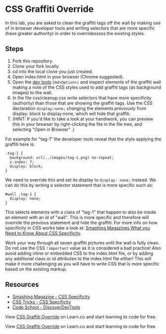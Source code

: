 

# CSS Graffiti Override

In this lab, you are asked to clean the graffiti tags off the wall by making use of in browser developer tools and writing selectors that are more specific (have greater authority) in order to overridesssss the existing styles.

## Steps

1. Fork this repository.
2. Clone your fork locally.
3. cd into the local clone you just created.
4. Open index.html in your browser (Chrome suggested).
5. Open the [dev tools](http://discover-devtools.codeschool.com/) `Cmd+Option+i` and inspect elements of the graffiti wall making a note of the CSS styles used to add graffiti tags (as background images) to the wall.
6. In the file css/cleanup.css write selectors that have more specificity (authority) than those that are showing the graffiti tags. Use the CSS declaration `display:none;` changing the elements previously from display: block to display:none, which will hide that graffiti.
7. (HINT: If you'd like to take a look at your handiwork, you can preview this in your browser by right-clicking the file in the file tree, and selecting "Open in Browser" .)

For example for "tag-1" the developer tools reveal that the style applying the graffiti here is:

```
.tag-1 {
  background: url(../images/tag-1.png) no-repeat;
  z-index: 7;
  display: block;
}
```

We need to override this and set its display to `display: none;` instead. We can do this by writing a selector statement that is more specific such as:

```
#wall .tag-1 {
  display: none;
}
```

This selects elements with a class of "tag-1" that happen to also be inside an element with an id of "wall". This is more specific and therefore will override the previous statement and hide the graffiti. For more info on how specificity in CSS works take a look at: [Smashing Magazines What you Need to Know About CSS Specificity](http://www.smashingmagazine.com/2007/07/27/css-specificity-things-you-should-know/).

Work your way through all seven graffiti pictures until the wall is fully clean. Do not use the CSS `!important` value as it is considered a bad practice! Also avoid adding inline or embedded CSS to the index.html file, or by adding any additional class or id attributes to the index.html file either! This will make it more challenging as you will have to write CSS that is more specific based on the existing markup.

## Resources

 * [Smashing Magazine - CSS Specificity](http://www.smashingmagazine.com/2007/07/27/css-specificity-things-you-should-know/)
 * [CSS Tricks - CSS Specificity](http://css-tricks.com/specifics-on-css-specificity/)
 * [Code School - DiscoverDevTools](http://discover-devtools.codeschool.com/)

<p data-visibility='hidden'>View <a href='https://learn.co/lessons/css-graffiti-override' title='CSS Graffiti Override'>CSS Graffiti Override</a> on Learn.co and start learning to code for free.</p>

<p class='util--hide'>View <a href='https://learn.co/lessons/css-graffiti-override'>CSS Graffiti Override</a> on Learn.co and start learning to code for free.</p>
